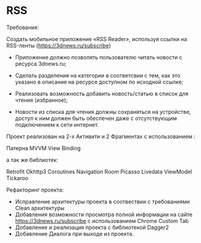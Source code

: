 # RSS


Требования:

Создать мобильное приложение «RSS Reader», используя ссылки на RSS-ленты (https://3dnews.ru/subscribe) 

- Приложение должно позволять пользователю читать новости с ресурса 3dnews.ru;

- Сделать разделения на категории в соответсвии с тем, как это указано в описание на ресурсе доступном по исходной ссылке;

- Реализовать возможность добавить новость/статью в список для чтения (избранное);

- Новости из списка для чтения должны сохраняться на устройстве, доступ к ним должен быть обеспечен даже с отсутствующим подключением к сети интернет.

Проект реализован на 2-х Активити и 2 Фрагментах с использованием :

Патерна MVVM
View Binding

а так же библиотек:

Retrofit
Okhttp3
Coroutines
Navigation
Room
Picasso
Livedata
ViewModel
Tickaroo

Рефакторинг проекта:

- Исправление архитектуры проекта в соотвествии с требованиями Clean архитектуры
- Добавления возможности просмотра полной информации на сайте https://3dnews.ru/subscribe с использованием Chrome Custom Tab
- Добавление и реализация проекта с библиотекой Dagger2
- Добавление Диалога при выходе из проекта.

